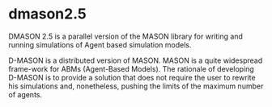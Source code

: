 # dmason2.5
DMASON 2.5 is a parallel version of the MASON library for writing and running simulations of Agent based simulation models.

D-MASON is a distributed version of MASON. MASON is a quite widespread frame-work for ABMs (Agent-Based Models). The rationale of developing D-MASON is to provide a solution that does not require the user to rewrite his simulations and, nonetheless, pushing the limits of the maximum number of agents.
